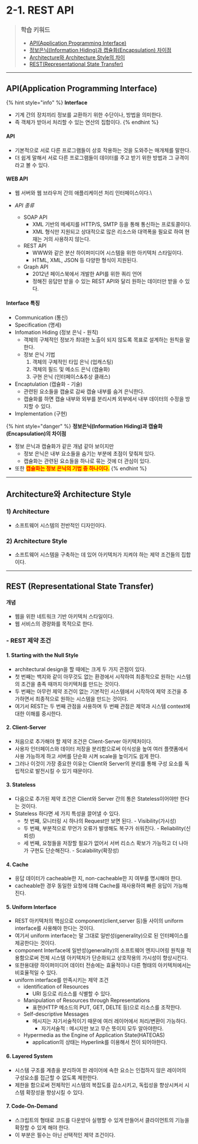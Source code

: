 # 2-1. REST API

> ### 학습 키워드
>
> * [API(Application Programming Interface)](1-1.-rest-api.md#api-application-programming-interface)
> * [정보은닉(Information Hiding)과 캡슐화(Encapsulation) 차이점](1-1.-rest-api.md#interface)
> * [Architecture와 Architecture Style의 차이](1-1.-rest-api.md#architecture-architecture-style)
> * [REST(Representational State Transfer)](1-1.-rest-api.md#rest-representational-state-transfer)

***

## API(Application Programming Interface)

{% hint style="info" %}
**Interface**

* 기계 간의 장치끼리 정보를 교환하기 위한 수단이나, 방법을 의미한다.
* 즉 객체가 받아서 처리할 수 있는 연산의 집합이다.
{% endhint %}

#### API

* 기본적으로 서로 다른 프로그램들이 상호 작용하는 것을 도와주는 매개체를 말한다.
* 더 쉽게 말해서 서로 다른 프로그램들이 데이터를 주고 받기 위한 방법과 그 규격이라고 볼 수 있다.

#### WEB API

* 웹 서버와 웹 브라우저 간의 애플리케이션 처리 인터페이스이다.\

* _API 종류_
  * SOAP API
    * XML 기반의 메세지를 HTTP/S, SMTP 등을 통해 통신하는 프로토콜이다.
    * XML 형식만 지원되고 상대적으로 많은 리소스와 대역폭을 필요로 하여 현재는 거의 사용하지 않는다.
  * REST API
    * WWW와 같은 분산 하이퍼미디어 시스템을 위한 아키텍처 스타일이다.
    * HTML, XML, JSON 등 다양한 형식이 지원된다.
  * Graph API
    * 2012년 페이스북에서 개발한 API를 위한 쿼리 언어
    * 정해진 응답만 받을 수 있는 REST API와 달리 원하는 데이터만 받을 수 있다.

#### Interface  특징

* Communication (통신)
* Specification (명세)
* Infomation Hiding (정보 은닉 - 원칙)
  * 객체의 구체적인 정보가 최대한 노출이 되지 않도록 목표로 설계하는 원칙을 말한다.
  * 정보 은닉 기법
    1. 객체의 구체적인 타입 은닉 (업캐스팅)
    2. 객체의 필드 및 메소드 은닉 (캡슐화)
    3. 구현 은닉 (인터페이스&추상 클래스)
* Encaptulation (캡슐화  - 기술)
  * 관련된 요소들을 캡슐로 감싸 캡슐 내부를 숨겨 은닉한다.
  * 캡슐화를 하면 캡슐 내부와 외부를 분리시켜 외부에서 내부 데이터의 수정을 방지할 수 있다.
* Implementation (구현)

{% hint style="danger" %}
**정보은닉(Information Hiding)과 캡슐화(Encapsulation)의 차이점**

* 정보 은닉과 캡슐화가 같은 개념 같아 보이지만&#x20;
  * 정보 은닉은 내부 요소들을 숨기는 부분에 초점이 맞춰져 있다.
  * 캡슐화는 관련된 요소들을 하나로 묶는 것에 더 관심이 있다.
* 또한 <mark style="color:red;">**캡슐화는 정보 은닉의 기법 중 하나이다.**</mark>
{% endhint %}

***

## Architecture와 Architecture Style

### 1) Architecture

* 소프트웨어 시스템의 전반적인 디자인이다.

### 2) Architecture Style

* 소프트웨어 시스템을 구축하는 데 있어 아키텍처가 지켜야 하는 제약 조건들의 집합이다.

***

## REST (Representational State Transfer)

#### 개념

* 웹을 위한 네트워크 기반 아키텍처 스타일이다.
* 웹 서비스의 경량화를 목적으로 한다.

### - REST 제약 조건

#### 1. Starting with the Null Style

* architectural design을 할 때에는 크게 두 가지 관점이 있다.&#x20;
* 첫 번째는 백지와 같이 아무것도 없는 환경에서 시작하여 최종적으로 원하는 시스템의 조건을 충족 때까지 아키텍처를 만드는 것이다.
* 두 번째는 아무런 제약 조건이 없는 기본적인 시스템에서 시작하여 제약 조건을 추가하면서 최종적으로 원하는 시스템을 만드는 것이다.
* 여기서 REST는 두 번째 관점을 사용하며 두 번째 관점은 제약과 시스템 context에 대한 이해를 중시한다.

#### 2. Client-Server

* 처음으로 추가해야 할 제약 조건은 Client-Server 아키텍처이다.
* 사용자 인터페이스와 데이터 저장을 분리함으로써 이식성을 높여 여러 플랫폼에서 사용 가능하게 하고  서버를 단순화 시켜 scale을 높이기도 쉽게 한다.
* 그러나 이것이 가장 중요한 이유는 Client와 Server의 분리를 통해 구성 요소를 독립적으로 발전시킬 수 있기 때문이다.

#### 3. Stateless

* 다음으로 추가된 제약 조건은 Client와 Server 간의 통은 Stateless이어야만 한다는 것이다.
* Stateless 하다면 세 가지 특성을 끌어낼 수 있다.
  * 첫 번째, 모니터링 시 하나의 Request만 보면 된다. - Visibility(가시성)
  * 두 번째, 부분적으로 무언가 오류가 발생해도 복구가 쉬워진다. - Reliability(신뢰성)
  * 세 번째, 요청들을 저장할 필요가 없어서 서버 리소스 확보가 가능하고 더 나아가 구현도 단순해진다. -   Scalability(확장성)

#### 4. Cache

* 응답 데이터가 cacheable한 지, non-cacheable한 지 여부를 명시해야 한다.
* cacheable한 경우 동일한 요청에 대해 Cache를 재사용하여 빠른 응답이 가능해진다.

#### 5. Uniform Interface

* REST 아키텍처의 핵심으로 component(client,server 등)들 사이의 uniform interface를 사용해야 한다는 것이다.
* 여기서 uniform interface는 말 그대로 일반성(generality)으로 된 인터페이스를 제공한다는 것이다.
* component Interface에 일반성(generality)의 소프트웨어 엔지니어링 원칙을 적용함으로써 전체 시스템 아키텍처가 단순화되고 상호작용의 가시성이 향상시킨다.
* 또한용대량 하이퍼미디어 데이터 전송에는 효율적이나 다른 형태의 아키텍처에서는 비효율적일 수 있다.
* uniform interface를 만족시키는 제약 조건
  * identification of Resources
    * URI 등으로 리소스를 식별할 수 있다.
  * Manipulation of Resources through Representations
    * 표현(HTTP 메소드의 PUT, GET, DELTE 등)으로 리소스를 조작한다.
  * Self-descriptive Messages
    * 메시지는 자기서술적이기 때문에 여러 레이어에서 처리/변환이 가능하다.
      * 자기서술적 : 메시지만 보고 무슨 뜻이지 모두 알아야한다.
  * Hypermedia as the Engine of Application State(HATEOAS)
    * application의 상태는 Hyperlink를 이용해서 전이 되어야한다.

#### 6. Layered System

* 시스템 구조를 계층을 분리하여 한 레이어에 속한 요소는 인접하지 않은 레이어의 구성요소를 접근할 수 없도록 제한한다.
* 제한을 함으로써 전체적인 시스템의 복잡도를 감소시키고, 독립성을 향상시켜서 시스템 확장성을 향상시킬 수 있다.

#### 7. Code-On-Demand

* 스크립트의 형태로 코드를 다운받아 실행할 수 있게 만들어서 클라이언트의 기능을 확장할 수 있게 해야 한다.
* 이 부분은 필수는 아닌 선택적인 제약 조건이다.

